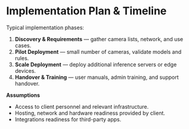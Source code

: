 # Implementation Plan & Timeline

Typical implementation phases:
1. **Discovery & Requirements** — gather camera lists, network, and use cases.
2. **Pilot Deployment** — small number of cameras, validate models and rules.
3. **Scale Deployment** — deploy additional inference servers or edge devices.
4. **Handover & Training** — user manuals, admin training, and support handover.

**Assumptions**
- Access to client personnel and relevant infrastructure.
- Hosting, network and hardware readiness provided by client.
- Integrations readiness for third-party apps.
